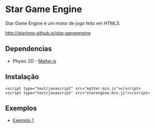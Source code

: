 # Star Game Engine

Star Game Engine é um motor de jogo feito em HTML5.

http://starlone.github.io/star.gameengine

## Dependencias
* Physic 2D - [Matter.js](https://github.com/liabru/matter-js)

## Instalação
    <script type="text/javascript" src="matter.min.js"></script>
    <script type="text/javascript" src="starengine.min.js"></script>
    
## Exemplos
* [Exemplo 1](http://starlone.github.com/star.gameengine/example1.html)

